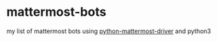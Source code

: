 # mattermost-bots

my list of mattermost bots using [python-mattermost-driver](https://github.com/Vaelor/python-mattermost-driver) and python3

